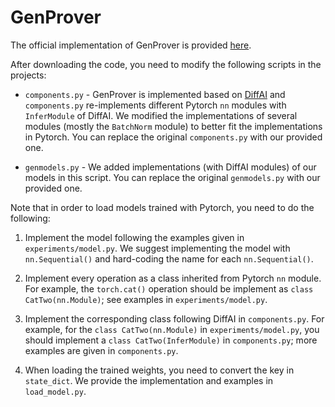 # GenProver

The official implementation of GenProver is provided [here](https://openreview.net/forum?id=HJxRMlrtPH).

After downloading the code, you need to modify the following scripts in the projects:

- `components.py` - GenProver is implemented based on [DiffAI](https://github.com/eth-sri/diffai) and `components.py` re-implements different Pytorch `nn` modules with `InferModule` of DiffAI. We modified the implementations of several modules (mostly the `BatchNorm` module) to better fit  the implementations in Pytorch. You can replace the original `components.py` with our provided one.

- `genmodels.py` - We added implementations (with DiffAI modules) of our models in this script. You can replace the original `genmodels.py` with our provided one.

Note that in order to load models trained with Pytorch, you need to do the following:

1. Implement the model following the examples given in `experiments/model.py`. We suggest implementing the model with `nn.Sequential()` and hard-coding the name for each `nn.Sequential()`.

2. Implement every operation as a class inherited from Pytorch `nn` module. For example, the `torch.cat()` operation should be implement as `class CatTwo(nn.Module)`; see examples in `experiments/model.py`.

3. Implement the corresponding class following DiffAI in `components.py`. For example, for the `class CatTwo(nn.Module)` in `experiments/model.py`, you should implement a `class CatTwo(InferModule)` in `components.py`; more examples are given in `components.py`.

4. When loading the trained weights, you need to convert the key in `state_dict`. We provide the implementation and examples in `load_model.py`.